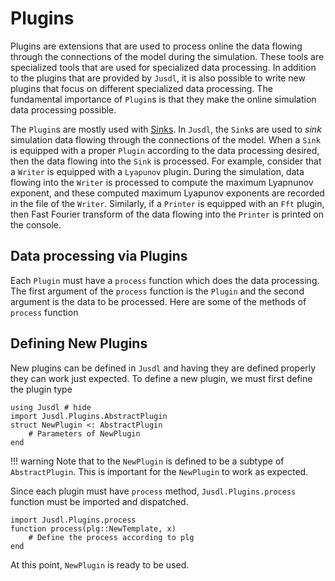# Plugins

Plugins are extensions that are used to process online the data flowing through the connections of the model during the simulation. These tools are specialized tools that are used for specialized data processing. In addition to the plugins that are provided by `Jusdl`, it is also possible to write new plugins that focus on different specialized data processing. The fundamental importance of `Plugin`s is that they make the online simulation data processing possible. 

The `Plugin`s are mostly used with [Sinks](@ref). In `Jusdl`, the `Sink`s are used to *sink* simulation data flowing through the connections of the model. When a `Sink` is equipped with a proper `Plugin` according to the data processing desired, then the data flowing into the `Sink` is processed. For example, consider that a `Writer` is equipped with a `Lyapunov` plugin. During the simulation, data flowing into the `Writer` is processed to compute the maximum Lyapnunov exponent, and these computed maximum Lyapunov exponents are recorded in the file of the `Writer`. Similarly, if a `Printer` is equipped with an `Fft` plugin, then Fast Fourier transform of the data flowing into the `Printer` is printed on the console.

## Data processing via Plugins 
Each `Plugin` must have a `process` function which does the data processing. The first argument of the `process` function is the `Plugin` and the second argument is the data to be processed. Here are some of the methods of `process` function

## Defining New Plugins
New plugins can be defined in `Jusdl` and having they are defined properly they can work just expected. To define a new plugin, we must first define the plugin type 
```@repl plugin_ex 
using Jusdl # hide 
import Jusdl.Plugins.AbstractPlugin
struct NewPlugin <: AbstractPlugin
    # Parameters of NewPlugin
end
```

!!! warning
    Note that to the `NewPlugin` is defined to be a subtype of `AbstractPlugin`. This is important for the `NewPlugin` to work as expected.

Since each plugin must have `process` method, `Jusdl.Plugins.process` function must be imported and dispatched.

```@repl plugin_ex
import Jusdl.Plugins.process
function process(plg::NewTemplate, x)
    # Define the process according to plg
end
```
At this point, `NewPlugin` is ready to be used. 

